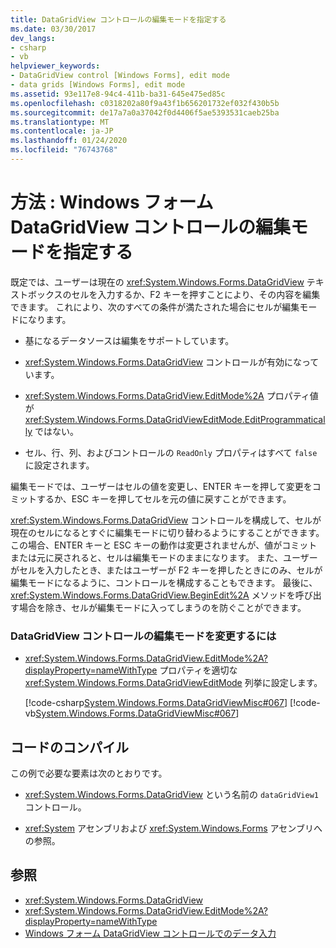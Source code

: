 ```yaml
---
title: DataGridView コントロールの編集モードを指定する
ms.date: 03/30/2017
dev_langs:
- csharp
- vb
helpviewer_keywords:
- DataGridView control [Windows Forms], edit mode
- data grids [Windows Forms], edit mode
ms.assetid: 93e117e8-94c4-411b-ba31-645e475ed85c
ms.openlocfilehash: c0318202a80f9a43f1b656201732ef032f430b5b
ms.sourcegitcommit: de17a7a0a37042f0d4406f5ae5393531caeb25ba
ms.translationtype: MT
ms.contentlocale: ja-JP
ms.lasthandoff: 01/24/2020
ms.locfileid: "76743768"
---
```

# <a name="how-to-specify-the-edit-mode-for-the-windows-forms-datagridview-control"></a>方法 : Windows フォーム DataGridView コントロールの編集モードを指定する
既定では、ユーザーは現在の <xref:System.Windows.Forms.DataGridView> テキストボックスのセルを入力するか、F2 キーを押すことにより、その内容を編集できます。 これにより、次のすべての条件が満たされた場合にセルが編集モードになります。  
  
- 基になるデータソースは編集をサポートしています。  
  
- <xref:System.Windows.Forms.DataGridView> コントロールが有効になっています。  
  
- <xref:System.Windows.Forms.DataGridView.EditMode%2A> プロパティ値が <xref:System.Windows.Forms.DataGridViewEditMode.EditProgrammatically> ではない。  
  
- セル、行、列、およびコントロールの `ReadOnly` プロパティはすべて `false`に設定されます。  
  
 編集モードでは、ユーザーはセルの値を変更し、ENTER キーを押して変更をコミットするか、ESC キーを押してセルを元の値に戻すことができます。  
  
 <xref:System.Windows.Forms.DataGridView> コントロールを構成して、セルが現在のセルになるとすぐに編集モードに切り替わるようにすることができます。 この場合、ENTER キーと ESC キーの動作は変更されませんが、値がコミットまたは元に戻されると、セルは編集モードのままになります。 また、ユーザーがセルを入力したとき、またはユーザーが F2 キーを押したときにのみ、セルが編集モードになるように、コントロールを構成することもできます。 最後に、<xref:System.Windows.Forms.DataGridView.BeginEdit%2A> メソッドを呼び出す場合を除き、セルが編集モードに入ってしまうのを防ぐことができます。  
  
### <a name="to-change-the-edit-mode-of-a-datagridview-control"></a>DataGridView コントロールの編集モードを変更するには  
  
- <xref:System.Windows.Forms.DataGridView.EditMode%2A?displayProperty=nameWithType> プロパティを適切な <xref:System.Windows.Forms.DataGridViewEditMode> 列挙に設定します。  
  
     [!code-csharp[System.Windows.Forms.DataGridViewMisc#067](~/samples/snippets/csharp/VS_Snippets_Winforms/System.Windows.Forms.DataGridViewMisc/CS/datagridviewmisc.cs#067)]
     [!code-vb[System.Windows.Forms.DataGridViewMisc#067](~/samples/snippets/visualbasic/VS_Snippets_Winforms/System.Windows.Forms.DataGridViewMisc/VB/datagridviewmisc.vb#067)]  
  
## <a name="compiling-the-code"></a>コードのコンパイル  
 この例で必要な要素は次のとおりです。  
  
- <xref:System.Windows.Forms.DataGridView> という名前の `dataGridView1` コントロール。  
  
- <xref:System> アセンブリおよび <xref:System.Windows.Forms> アセンブリへの参照。  
  
## <a name="see-also"></a>参照

- <xref:System.Windows.Forms.DataGridView>
- <xref:System.Windows.Forms.DataGridView.EditMode%2A?displayProperty=nameWithType>
- [Windows フォーム DataGridView コントロールでのデータ入力](data-entry-in-the-windows-forms-datagridview-control.md)
